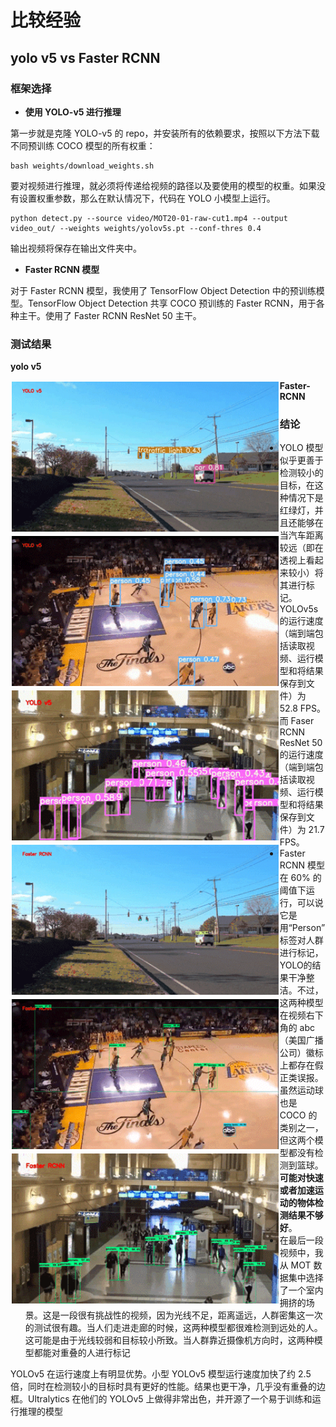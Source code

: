 # 比较经验

## yolo v5 vs Faster RCNN

### **框架选择**

- **使用 YOLO-v5 进行推理**

第一步就是克隆 YOLO-v5 的 repo，并安装所有的依赖要求，按照以下方法下载不同预训练 COCO 模型的所有权重：

```shell
bash weights/download_weights.sh
```

要对视频进行推理，就必须将传递给视频的路径以及要使用的模型的权重。如果没有设置权重参数，那么在默认情况下，代码在 YOLO 小模型上运行。

```shell
python detect.py --source video/MOT20-01-raw-cut1.mp4 --output video_out/ --weights weights/yolov5s.pt --conf-thres 0.4
```

输出视频将保存在输出文件夹中。

- **Faster RCNN 模型**

对于 Faster RCNN 模型，我使用了 TensorFlow Object Detection 中的预训练模型。TensorFlow Object Detection 共享 COCO 预训练的 Faster RCNN，用于各种主干。使用了 Faster RCNN ResNet 50 主干。

### 测试结果

**yolo v5**

<div style="float:left;border:solid 1px 000;margin:2px;"><img src=".\img\yolo-v5-1.gif" height="240" ></div><div style="float:left;border:solid 1px 000;margin:2px;"><img src=".\img\yolo-v5-2.gif" height="240" ></div><div style="float:left;border:solid 1px 000;margin:2px;"><img src=".\img\yolo-v5-3.gif" height="240" ></div>













**Faster-RCNN**

<div style="float:left;border:solid 1px 000;margin:2px;"><img src=".\img\faster RCNN-1.gif" height="240" ></div><div style="float:left;border:solid 1px 000;margin:2px;"><img src=".\img\faster RCNN-2.gif" height="240" ></div><div style="float:left;border:solid 1px 000;margin:2px;"><img src=".\img\faster RCNN-3.gif" height="240" ></div>













### 结论

- YOLO 模型似乎更善于检测较小的目标，在这种情况下是红绿灯，并且还能够在当汽车距离较远（即在透视上看起来较小）将其进行标记。YOLOv5s 的运行速度（端到端包括读取视频、运行模型和将结果保存到文件）为 52.8 FPS。而 Faser RCNN ResNet 50 的运行速度（端到端包括读取视频、运行模型和将结果保存到文件）为 21.7 FPS。
- Faster RCNN 模型在 60% 的阈值下运行，可以说它是用“Person”标签对人群进行标记，YOLO的结果干净整洁。不过，这两种模型在视频右下角的 abc（美国广播公司）徽标上都存在假正类误报。虽然运动球也是 COCO 的类别之一，但这两个模型都没有检测到篮球。**可能对快速或者加速运动的物体检测结果不够好**。
- 在最后一段视频中，我从 MOT 数据集中选择了一个室内拥挤的场景。这是一段很有挑战性的视频，因为光线不足，距离遥远，人群密集这一次的测试很有趣。当人们走进走廊的时候，这两种模型都很难检测到远处的人。这可能是由于光线较弱和目标较小所致。当人群靠近摄像机方向时，这两种模型都能对重叠的人进行标记

YOLOv5 在运行速度上有明显优势。小型 YOLOv5 模型运行速度加快了约 2.5 倍，同时在检测较小的目标时具有更好的性能。结果也更干净，几乎没有重叠的边框。Ultralytics 在他们的 YOLOv5 上做得非常出色，并开源了一个易于训练和运行推理的模型



















